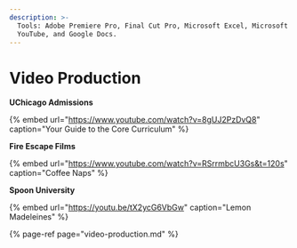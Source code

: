```yaml
---
description: >-
  Tools: Adobe Premiere Pro, Final Cut Pro, Microsoft Excel, Microsoft Word,
  YouTube, and Google Docs.
---
```


# Video Production

**UChicago Admissions**

{% embed url="https://www.youtube.com/watch?v=8gUJ2PzDvQ8" caption="Your Guide to the Core Curriculum" %}

**Fire Escape Films**

{% embed url="https://www.youtube.com/watch?v=RSrrmbcU3Gs&t=120s" caption="Coffee Naps" %}

**Spoon University**

{% embed url="https://youtu.be/tX2ycG6VbGw" caption="Lemon Madeleines" %}





{% page-ref page="video-production.md" %}

